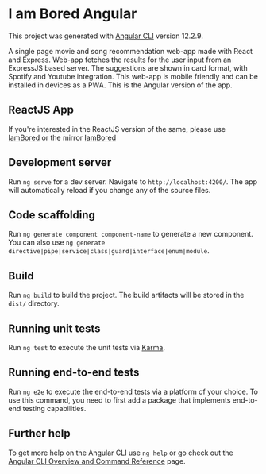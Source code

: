 # I am Bored Angular

This project was generated with [Angular CLI](https://github.com/angular/angular-cli) version 12.2.9.

A single page movie and song recommendation web-app made with React and Express. Web-app fetches the results for the user input from an ExpressJS based server. The suggestions are shown in card format, with Spotify and Youtube integration. This web-app is mobile friendly and can be installed in devices as a PWA. This is the Angular version of the app.

## ReactJS App
If you're interested in the ReactJS version of the same, please use [IamBored](https://iambored.co.in/) or the mirror [IamBored](https://iambored.navaneeth.dev/)

## Development server

Run `ng serve` for a dev server. Navigate to `http://localhost:4200/`. The app will automatically reload if you change any of the source files.

## Code scaffolding

Run `ng generate component component-name` to generate a new component. You can also use `ng generate directive|pipe|service|class|guard|interface|enum|module`.

## Build

Run `ng build` to build the project. The build artifacts will be stored in the `dist/` directory.

## Running unit tests

Run `ng test` to execute the unit tests via [Karma](https://karma-runner.github.io).

## Running end-to-end tests

Run `ng e2e` to execute the end-to-end tests via a platform of your choice. To use this command, you need to first add a package that implements end-to-end testing capabilities.

## Further help

To get more help on the Angular CLI use `ng help` or go check out the [Angular CLI Overview and Command Reference](https://angular.io/cli) page.

